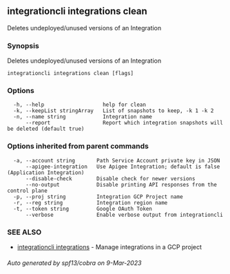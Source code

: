 ## integrationcli integrations clean

Deletes undeployed/unused versions of an Integration

### Synopsis

Deletes undeployed/unused versions of an Integration

```
integrationcli integrations clean [flags]
```

### Options

```
  -h, --help                   help for clean
  -k, --keepList stringArray   List of snapshots to keep, -k 1 -k 2
  -n, --name string            Integration name
      --report                 Report which integration snapshots will be deleted (default true)
```

### Options inherited from parent commands

```
  -a, --account string       Path Service Account private key in JSON
      --apigee-integration   Use Apigee Integration; default is false (Application Integration)
      --disable-check        Disable check for newer versions
      --no-output            Disable printing API responses from the control plane
  -p, --proj string          Integration GCP Project name
  -r, --reg string           Integration region name
  -t, --token string         Google OAuth Token
      --verbose              Enable verbose output from integrationcli
```

### SEE ALSO

* [integrationcli integrations](integrationcli_integrations.md)	 - Manage integrations in a GCP project

###### Auto generated by spf13/cobra on 9-Mar-2023
